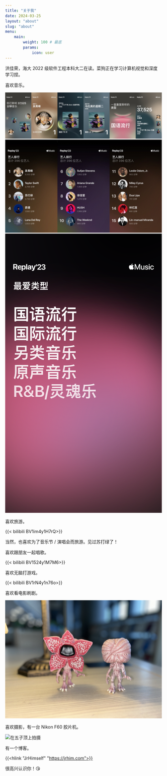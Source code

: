 ```yaml
---
title: "关于我"
date: 2024-03-25
layout: "about"
slug: "about"
menu:
    main:
        weight: 100 # 最底
        params:
            icon: user
---
```


洪佳荣，海大 2022 级软件工程本科大二在读。菜狗正在学习计算机视觉和深度学习捏。

喜欢音乐。

![](imgs/0E7259D796F33F93BF3DD2631CE34991.png)
![](imgs/104FAA14FF60201F735F1A05F458810F.png)
![](imgs/6EB10CC417B1165803434D6D12441CC4.png)

喜欢旅游。

{{< bilibili BV1im4y1H7rQ>}}

当然，也喜欢为了音乐节 / 演唱会而旅游。见过苏打绿了！

喜欢跟朋友一起唱歌。

{{< bilibili BV1524y1M7M6>}}

喜欢无脑打游戏。

{{< bilibili BV1rN4y1n76o>}}

喜欢看电影刷剧。

![Stranger Things](imgs/6787BF04A0F5D7F0E379A2D211A07743.png)

喜欢摄影，有一台 Nikon F60 胶片机。

![在五子顶上拍摄](imgs/Untitled107.jpg)

有一个博客。

{{<hlink "JrHimself" "https://jrhim.com">}}

很高兴认识你！😘
